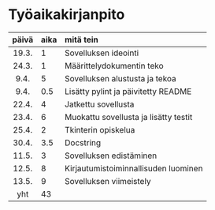 # Työaikakirjanpito

| päivä | aika | mitä tein  |
| :----:|:-----| :-----|
| 19.3. | 1    | Sovelluksen ideointi |
| 24.3. | 1    | Määrittelydokumentin teko |
| 9.4. | 5    | Sovelluksen alustusta ja tekoa |
| 9.4. | 0.5    | Lisätty pylint ja päivitetty README |
| 22.4. | 4   | Jatkettu sovellusta |
| 23.4. | 6   | Muokattu sovellusta ja lisätty testit |
| 25.4. | 2   | Tkinterin opiskelua |
| 30.4. | 3.5   | Docstring |
| 11.5. | 3   | Sovelluksen edistäminen |
| 12.5. | 8  | Kirjautumistoiminnallisuden luominen |
| 13.5. | 9  | Sovelluksen viimeistely |
| yht   | 43  | | 
